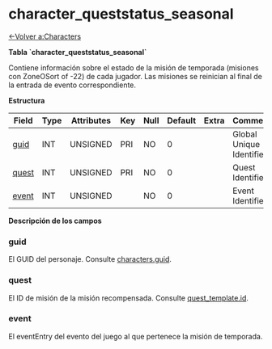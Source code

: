 ﻿# character\_queststatus\_seasonal

[<-Volver a:Characters](database-characters.md)

**Tabla \`character\_queststatus\_seasonal\`**

Contiene información sobre el estado de la misión de temporada (misiones con ZoneOSort of -22) de cada jugador. Las misiones se reinician al final de la entrada de evento correspondiente.

**Estructura**

| Field      | Type    | Attributes | Key | Null | Default | Extra | Comment                  |
| ---------- | ------- | ---------- | --- | ---- | ------- | ----- | ------------------------ |
| [guid][1]  | INT     | UNSIGNED   | PRI | NO   | 0       |       | Global Unique Identifier |
| [quest][2] | INT     | UNSIGNED   | PRI | NO   | 0       |       | Quest Identifier         |
| [event][3] | INT     | UNSIGNED   |     | NO   | 0       |       | Event Identifier         |

[1]: #guid
[2]: #quest
[3]: #event

**Descripción de los campos**

### guid

El GUID del personaje. Consulte [characters.guid](characters#guid).

### quest

El ID de misión de la misión recompensada. Consulte [quest\_template.id](quest_template#id).

### event

El eventEntry del evento del juego al que pertenece la misión de temporada.

